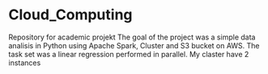 # Cloud_Computing
Repository for academic projekt
The goal of the project was a simple data analisis in Python using Apache Spark, Cluster and S3 bucket on AWS. The task set was a linear regression performed in parallel. My claster have 2 instances
